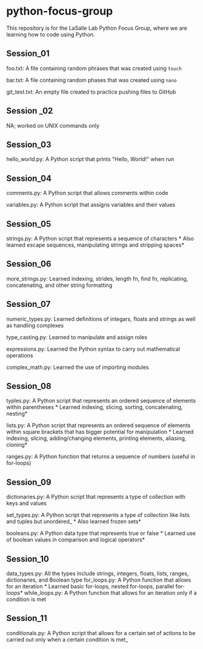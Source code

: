 # python-focus-group

This repository is for the LaSalle Lab Python Focus Group, where we are learning how to code using 
Python.


## Session_01
foo.txt: A file containing random phrases that was created using `touch`

bar.txt: A file containing random phases that was created using `nano`

git_test.txt: An empty file created to practice pushing files to GitHub


## Session _02
NA; worked on UNIX commands only


## Session_03
hello_world.py: A Python script that prints "Hello, World!" when run


## Session_04
comments.py: A Python script that allows comments within code

variables.py: A Python script that assigns variables and their values


## Session_05
strings.py: A Python script that represents a sequence of characters
	* Also learned escape sequences, manipulating strings and stripping spaces*


## Session_06

more_strings.py: Learned indexing, strides, length fn, find fn, replicating, concatenating, 
and other string formatting


## Session_07
numeric_types.py: Learned definitions of integars, floats and strings as well as handling complexes

type_casting.py: Learned to manipulate and assign roles

expressions.py: Learned the  Python syntax to carry out mathematical operations

complex_math.py: Learned the use of importing modules


## Session_08
typles.py: A Python script that represents an ordered sequence of elements within parentheses 
	* Learned indexing, slicing, sorting, concatenating, nesting*

lists.py: A Python script that represents an ordered sequence of elements within square brackets that has bigger potential for manipulation 
	* Learned indexing, slicing, adding/changing elements, printing elements, aliasing, cloning*

ranges.py: A Python function that returns a sequence of numbers (useful in for-loops)

## Session_09
dictionaries.py: A Python script that represents a type of collection with keys and values

set_types.py: A Python script that represents a type of collection like lists and tuples but unordered_
	* Also learned frozen sets*  
	
booleans.py: A Python data type that represents true or false
	* Learned use of boolean values in comparison and logical operators*
	
## Session_10
data_types.py: All the types include strings, integers, floats, lists, ranges, dictionaries, and Boolean type
for_loops.py: A Python function that allows for an iteration
	* Learned basic for-loops, nested for-loops, parallel for-loops*
while_loops.py: A Python function that allows for an iteration only if a condition is met

## Session_11
conditionals.py: A Python script that allows for a certain set of actions to be carried out only when a certain condition is met_